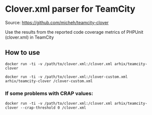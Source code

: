 # Clover.xml parser for TeamCity

Source: https://github.com/micheh/teamcity-clover

Use the results from the reported code coverage metrics of PHPUnit (clover.xml) in TeamCity

## How to use

`docker run -ti -v /path/to/clover.xml:/clover.xml arhix/teamcity-clover`

`docker run -ti -v /path/to/clover.xml:/clover-custom.xml arhix/teamcity-clover /clover-custom.xml`

### If some problems with CRAP values:

`docker run -ti -v /path/to/clover.xml:/clover.xml arhix/teamcity-clover --crap-threshold 0 /clover.xml`
